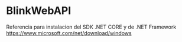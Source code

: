 # BlinkWebAPI
Referencia para instalacion del SDK .NET CORE y de .NET Framework
<br/>
https://www.microsoft.com/net/download/windows
